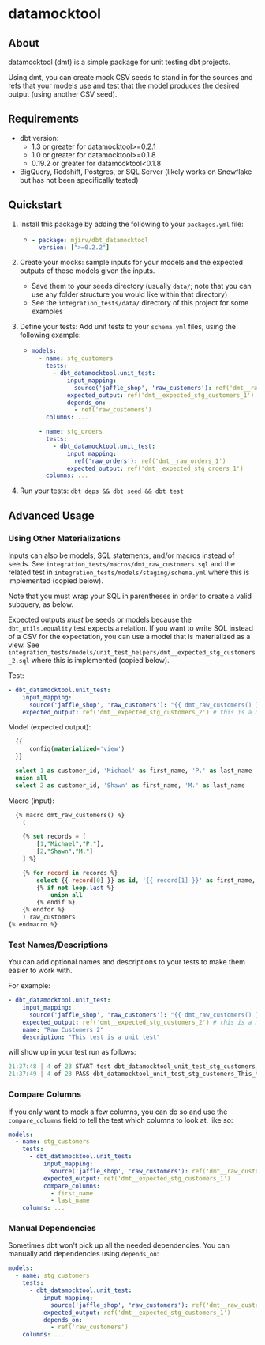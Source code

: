 # datamocktool

## About

datamocktool (dmt) is a simple package for unit testing dbt projects.

Using dmt, you can create mock CSV seeds to stand in for the sources and refs that your models use
and test that the model produces the desired output (using another CSV seed).

## Requirements

- dbt version:
  - 1.3 or greater for datamocktool>=0.2.1
  - 1.0 or greater for datamocktool>=0.1.8
  - 0.19.2 or greater for datamocktool<0.1.8
- BigQuery, Redshift, Postgres, or SQL Server (likely works on Snowflake but has not been specifically tested)

## Quickstart

1. Install this package by adding the following to your `packages.yml` file:
   - ```yaml
     - package: mjirv/dbt_datamocktool
       version: [">=0.2.2"]
     ```
2. Create your mocks: sample inputs for your models and the expected outputs of those models given the inputs.
   - Save them to your seeds directory (usually `data/`; note that you can use any folder structure you would like within that directory)
   - See the `integration_tests/data/` directory of this project for some examples
3. Define your tests: Add unit tests to your `schema.yml` files, using the following example:

   - ```yaml
     models:
       - name: stg_customers
         tests:
           - dbt_datamocktool.unit_test:
               input_mapping:
                 source('jaffle_shop', 'raw_customers'): ref('dmt__raw_customers_1')
               expected_output: ref('dmt__expected_stg_customers_1')
               depends_on:
                 - ref('raw_customers')
         columns: ...

       - name: stg_orders
         tests:
           - dbt_datamocktool.unit_test:
               input_mapping:
                 ref('raw_orders'): ref('dmt__raw_orders_1')
               expected_output: ref('dmt__expected_stg_orders_1')
         columns: ...
     ```

4. Run your tests: `dbt deps && dbt seed && dbt test`

## Advanced Usage

### Using Other Materializations

Inputs can also be models, SQL statements, and/or macros instead of seeds. See `integration_tests/macros/dmt_raw_customers.sql` and the related test in `integration_tests/models/staging/schema.yml` where this is implemented (copied below).

Note that you must wrap your SQL in parentheses in order to create a valid subquery, as below.

Expected outputs _must_ be seeds or models because the `dbt_utils.equality` test expects a relation. If you want to write SQL instead of a CSV for the expectation, you can use a model that is materialized as a view. See `integration_tests/models/unit_test_helpers/dmt__expected_stg_customers_2.sql` where this is implemented (copied below).

Test:

```yaml
- dbt_datamocktool.unit_test:
    input_mapping:
      source('jaffle_shop', 'raw_customers'): "{{ dmt_raw_customers() }}" # this is a macro
    expected_output: ref('dmt__expected_stg_customers_2') # this is a model
```

Model (expected output):

```sql
  {{
      config(materialized='view')
  }}

  select 1 as customer_id, 'Michael' as first_name, 'P.' as last_name
  union all
  select 2 as customer_id, 'Shawn' as first_name, 'M.' as last_name
```

Macro (input):

```sql
  {% macro dmt_raw_customers() %}
    (

    {% set records = [
        [1,"Michael","P."],
        [2,"Shawn","M."]
    ] %}

    {% for record in records %}
        select {{ record[0] }} as id, '{{ record[1] }}' as first_name, '{{ record[2] }}' as last_name
        {% if not loop.last %}
            union all
        {% endif %}
    {% endfor %}
    ) raw_customers
{% endmacro %}
```

### Test Names/Descriptions

You can add optional names and descriptions to your tests to make them easier to work with.

For example:

```yaml
- dbt_datamocktool.unit_test:
    input_mapping:
      source('jaffle_shop', 'raw_customers'): "{{ dmt_raw_customers() }}" # this is a macro
    expected_output: ref('dmt__expected_stg_customers_2') # this is a model
    name: "Raw Customers 2"
    description: "This test is a unit test"
```

will show up in your test run as follows:

```python
21:37:48 | 4 of 23 START test dbt_datamocktool_unit_test_stg_customers_This_test_is_a_unit_test__ref_dmt__expected_stg_customers_2____dmt_raw_customers___Raw_Customers_2 [RUN]
21:37:49 | 4 of 23 PASS dbt_datamocktool_unit_test_stg_customers_This_test_is_a_unit_test__ref_dmt__expected_stg_customers_2____dmt_raw_customers___Raw_Customers_2 [PASS in 0.27s]
```

### Compare Columns

If you only want to mock a few columns, you can do so and use the `compare_columns` field to tell the test which columns to look at, like so:

```yaml
models:
  - name: stg_customers
    tests:
      - dbt_datamocktool.unit_test:
          input_mapping:
            source('jaffle_shop', 'raw_customers'): ref('dmt__raw_customers_1')
          expected_output: ref('dmt__expected_stg_customers_1')
          compare_columns:
            - first_name
            - last_name
    columns: ...
```

### Manual Dependencies

Sometimes dbt won't pick up all the needed dependencies. You can manually add dependencies using `depends_on`:

```yaml
models:
  - name: stg_customers
    tests:
      - dbt_datamocktool.unit_test:
          input_mapping:
            source('jaffle_shop', 'raw_customers'): ref('dmt__raw_customers_1')
          expected_output: ref('dmt__expected_stg_customers_1')
          depends_on:
            - ref('raw_customers')
    columns: ...
```
